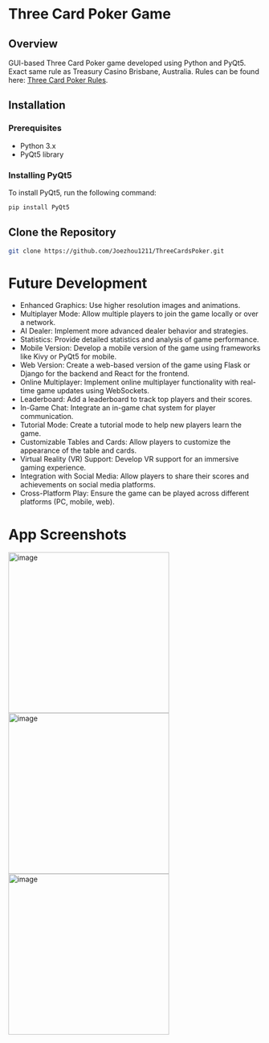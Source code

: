 # Three Card Poker Game

## Overview

GUI-based Three Card Poker game developed using Python and PyQt5. Exact same rule as Treasury Casino Brisbane, Australia. Rules can be found here: [Three Card Poker Rules](https://www.treasurybrisbane.com.au/sites/treasurybrisbane.com.au/files/3_Card_Poker.pdf).

## Installation

### Prerequisites

- Python 3.x
- PyQt5 library

### Installing PyQt5

To install PyQt5, run the following command:

```bash
pip install PyQt5
```

## Clone the Repository
```bash
git clone https://github.com/Joezhou1211/ThreeCardsPoker.git
```

# Future Development

- Enhanced Graphics: Use higher resolution images and animations.
- Multiplayer Mode: Allow multiple players to join the game locally or over a network.
- AI Dealer: Implement more advanced dealer behavior and strategies.
- Statistics: Provide detailed statistics and analysis of game performance.
- Mobile Version: Develop a mobile version of the game using frameworks like Kivy or PyQt5 for mobile.
- Web Version: Create a web-based version of the game using Flask or Django for the backend and React for the frontend.
- Online Multiplayer: Implement online multiplayer functionality with real-time game updates using WebSockets.
- Leaderboard: Add a leaderboard to track top players and their scores.
- In-Game Chat: Integrate an in-game chat system for player communication.
- Tutorial Mode: Create a tutorial mode to help new players learn the game.
- Customizable Tables and Cards: Allow players to customize the appearance of the table and cards.
- Virtual Reality (VR) Support: Develop VR support for an immersive gaming experience.
- Integration with Social Media: Allow players to share their scores and achievements on social media platforms.
- Cross-Platform Play: Ensure the game can be played across different platforms (PC, mobile, web).

# App Screenshots
<img width="320" alt="image" src="https://github.com/Joezhou1211/ThreeCardsPoker/assets/121386280/b535dcb4-2844-4e9d-91a2-d3e1ef313870">
<img width="320" alt="image" src="https://github.com/Joezhou1211/ThreeCardsPoker/assets/121386280/f38fad85-9eea-4188-9b79-bfcdeeb20f11">
<img width="320" alt="image" src="https://github.com/Joezhou1211/ThreeCardsPoker/assets/121386280/b33f24f3-7f3b-43b7-8656-029d36096fa8">

